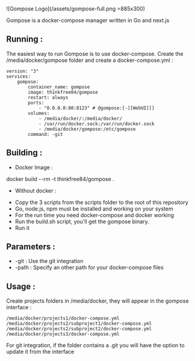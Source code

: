 ![Gompose Logo](/assets/gompose-full.png =885x300)

Gompose is a docker-compose manager written in Go and next.js

Running :
---------------------

The easiest way to run Gompose is to use docker-compose. Create the /media/docker/gompose folder and create a docker-compose.yml :

    version: "3"
    services:
        gompose:
            container_name: gompose
            image: thinkfree84/gompose
            restart: always
            ports:
                - "0.0.0.0:80:8123" # @gompose:[-][WebUI][]
            volumes:
                - /media/docker/:/media/docker/
                - /var/run/docker.sock:/var/run/docker.sock
                - /media/docker/gompose:/etc/gompose
            command: -git


Building :
---------------------

* Docker Image :

docker build --rm -t thinkfree84/gompose .

* Without docker :

- Copy the 3 scripts from the scripts folder to the root of this repository
- Go, node.js, npm must be installed and working on your system
- For the run time you need docker-compose and docker working
- Run the build.sh script, you'll get the gompose binary.
- Run it

Parameters :
---------------------

- -git : Use the git integration
- -path : Specify an other path for your docker-compose files

Usage :
---------------------

Create projects folders in /media/docker, they will appear in the gompose interface :

    /media/docker/projects1/docker-compose.yml
    /media/docker/projects2/subproject1/docker-compose.yml
    /media/docker/projects2/subproject2/docker-compose.yml
    /media/docker/projects3/docker-compose.yml

For git integration, if the folder contains a .git you will have the option to update it from the interface
